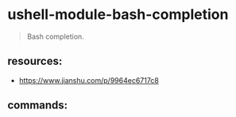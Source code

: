 # ushell-module-bash-completion
> Bash completion.

## resources:
+ https://www.jianshu.com/p/9964ec6717c8

## commands:
